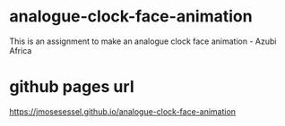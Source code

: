 # analogue-clock-face-animation
This is an assignment to make an analogue clock face animation - Azubi Africa
# github pages url 
https://jmosesessel.github.io/analogue-clock-face-animation
